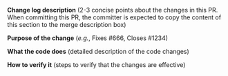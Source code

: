 **Change log description** (2-3 concise points about the changes in this PR. When committing this PR, the committer is expected to copy the content of this section to the merge description box)

**Purpose of the change** (_e.g._, Fixes #666, Closes #1234)

**What the code does** (detailed description of the code changes)

**How to verify it** (steps to verify that the changes are effective)
